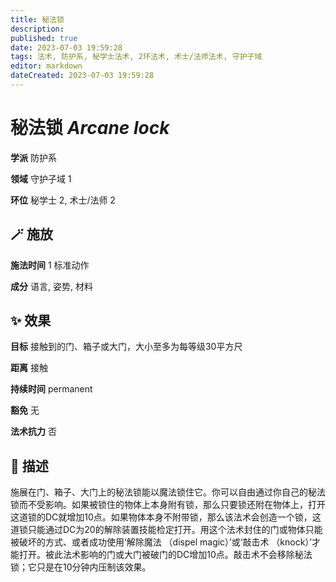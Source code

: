 ```yaml
---
title: 秘法锁
description: 
published: true
date: 2023-07-03 19:59:28
tags: 法术, 防护系, 秘学士法术, 2环法术, 术士/法师法术, 守护子域
editor: markdown
dateCreated: 2023-07-03 19:59:28
---
```


# **秘法锁** *Arcane lock*

**学派** 防护系 

**领域** 守护子域 1

**环位** 秘学士 2, 术士/法师 2

## 🪄 施放

**施法时间** 1 标准动作

**成分** 语言, 姿势, 材料

## ✨ 效果 

**目标** 接触到的门、箱子或大门，大小至多为每等级30平方尺 

**距离** 接触  

**持续时间** permanent 

**豁免** 无

**法术抗力** 否

## 📖 描述

施展在门、箱子、大门上的秘法锁能以魔法锁住它。你可以自由通过你自己的秘法锁而不受影响。如果被锁住的物体上本身附有锁，那么只要锁还附在物体上，打开这道锁的DC就增加10点。如果物体本身不附带锁，那么该法术会创造一个锁，这道锁只能通过DC为20的解除装置技能检定打开。用这个法术封住的门或物体只能被破坏的方式、或者成功使用‘解除魔法 （dispel magic）’或‘敲击术 （knock）’才能打开。被此法术影响的门或大门被破门的DC增加10点。敲击术不会移除秘法锁；它只是在10分钟内压制该效果。
    